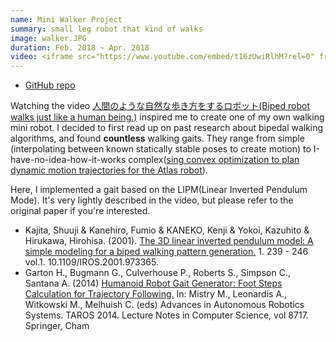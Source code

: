 ```yaml
---
name: Mini Walker Project
summary: small leg robot that kind of walks
image: walker.JPG
duration: Feb. 2018 ~ Apr. 2018
video: <iframe src="https://www.youtube.com/embed/t16zUwiRlhM?rel=0" frameborder="0" allow="autoplay; encrypted-media" allowfullscreen></iframe>
---
```

* [GitHub repo](https://github.com/Yasu31/walker)

Watching the video <a href="https://www.youtube.com/watch?v=-Vg-BdXps50">人間のような自然な歩き方をするロボット(Biped robot walks just like a human being.)</a> inspired me to create one of my own walking mini robot. I decided to first read up on past research about bipedal walking algorithms, and found **countless** walking gaits. They range from simple (interpolating between known statically stable poses to create motion) to I-have-no-idea-how-it-works complex([sing convex optimization to plan dynamic motion trajectories for the Atlas robot](https://www.google.co.jp/url?sa=t&rct=j&q=&esrc=s&source=web&cd=1&ved=0ahUKEwiElp2Tl6PaAhUIi7wKHZKKAkIQFggoMAA&url=https%3A%2F%2Fdspace.mit.edu%2Fopenaccess-disseminate%2F1721.1%2F110533&usg=AOvVaw1gKi1wb1qCIAaVTiVZqGG-)).

Here, I implemented a gait based on the LIPM(Linear Inverted Pendulum Mode). It's very lightly described in the video, but please refer to the original paper if you're interested.

<ul>
    <li>
      Kajita, Shuuji & Kanehiro, Fumio & KANEKO, Kenji & Yokoi, Kazuhito & Hirukawa, Hirohisa. (2001). <a href="https://pdfs.semanticscholar.org/6a31/6e0d44e35a55c41a442b3f0d0eb1f9d4d0ca.pdf">The 3D linear inverted pendulum model: A simple modeling for a biped walking pattern generation.</a>      1. 239 - 246 vol.1. 10.1109/IROS.2001.973365. </li>
    <li>
      Garton H., Bugmann G., Culverhouse P., Roberts S., Simpson C., Santana A. (2014) <a href="https://www.google.co.jp/url?sa=t&rct=j&q=&esrc=s&source=web&cd=3&ved=0ahUKEwjP87LBlqPaAhWMf7wKHfi_BfcQFgg1MAI&url=https%3A%2F%2Fwww.researchgate.net%2Fprofile%2FMohamed_Mourad_Lafifi%2Fpost%2FHow_can_I_calculate_the_walking_speed_of_humanoid_robot%2Fattachment%2F59d6506679197b80779a9416%2FAS%253A502748711002112%25401496876041457%2Fdownload%2FHumanoid%2BRobot%2BGait%2BGenerator%2B_%2BFoot%2BSteps%2BCalculation%2Bfor%2BTrajectory%2BFollowing.pdf&usg=AOvVaw1HoDCOiyM8XaVbk_n6lpv7">Humanoid Robot Gait Generator: Foot Steps Calculation for Trajectory Following.</a>      In: Mistry M., Leonardis A., Witkowski M., Melhuish C. (eds) Advances in Autonomous Robotics Systems. TAROS 2014. Lecture Notes in Computer Science, vol 8717. Springer, Cham
    </li>
  </ul>
